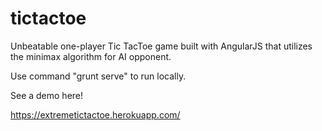 # tictactoe
Unbeatable one-player Tic TacToe game built with AngularJS that utilizes the minimax algorithm for AI opponent. 

Use command "grunt serve" to run locally. 

See a demo here! 

https://extremetictactoe.herokuapp.com/

